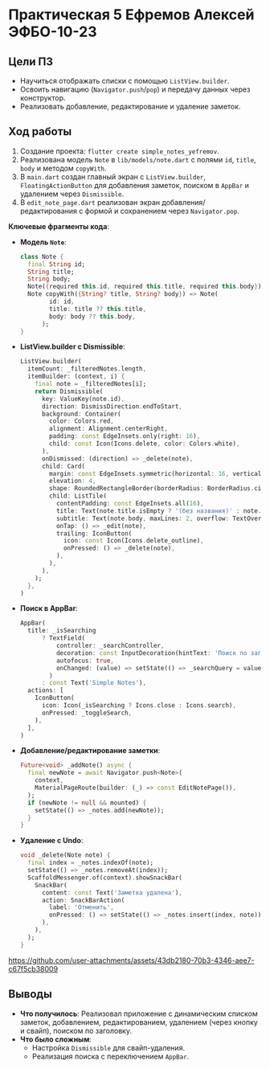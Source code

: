 # Практическая 5 Ефремов Алексей ЭФБО-10-23

## Цели ПЗ
- Научиться отображать списки с помощью `ListView.builder`.
- Освоить навигацию (`Navigator.push`/`pop`) и передачу данных через конструктор.
- Реализовать добавление, редактирование и удаление заметок.

## Ход работы
1. Создание проекта: `flutter create simple_notes_yefremov`.
2. Реализована модель `Note` в `lib/models/note.dart` с полями `id`, `title`, `body` и методом `copyWith`.
3. В `main.dart` создан главный экран с `ListView.builder`, `FloatingActionButton` для добавления заметок, поиском в `AppBar` и удалением через `Dismissible`.
4. В `edit_note_page.dart` реализован экран добавления/редактирования с формой и сохранением через `Navigator.pop`.

**Ключевые фрагменты кода**:
- **Модель `Note`**:
  ```dart
  class Note {
    final String id;
    String title;
    String body;
    Note({required this.id, required this.title, required this.body});
    Note copyWith({String? title, String? body}) => Note(
          id: id,
          title: title ?? this.title,
          body: body ?? this.body,
        );
  }
  ```

- **ListView.builder с Dismissible**:
  ```dart
  ListView.builder(
    itemCount: _filteredNotes.length,
    itemBuilder: (context, i) {
      final note = _filteredNotes[i];
      return Dismissible(
        key: ValueKey(note.id),
        direction: DismissDirection.endToStart,
        background: Container(
          color: Colors.red,
          alignment: Alignment.centerRight,
          padding: const EdgeInsets.only(right: 16),
          child: const Icon(Icons.delete, color: Colors.white),
        ),
        onDismissed: (direction) => _delete(note),
        child: Card(
          margin: const EdgeInsets.symmetric(horizontal: 16, vertical: 8),
          elevation: 4,
          shape: RoundedRectangleBorder(borderRadius: BorderRadius.circular(12)),
          child: ListTile(
            contentPadding: const EdgeInsets.all(16),
            title: Text(note.title.isEmpty ? '(без названия)' : note.title),
            subtitle: Text(note.body, maxLines: 2, overflow: TextOverflow.ellipsis),
            onTap: () => _edit(note),
            trailing: IconButton(
              icon: const Icon(Icons.delete_outline),
              onPressed: () => _delete(note),
            ),
          ),
        ),
      );
    },
  )
  ```

- **Поиск в AppBar**:
  ```dart
  AppBar(
    title: _isSearching
        ? TextField(
            controller: _searchController,
            decoration: const InputDecoration(hintText: 'Поиск по заголовку...'),
            autofocus: true,
            onChanged: (value) => setState(() => _searchQuery = value),
          )
        : const Text('Simple Notes'),
    actions: [
      IconButton(
        icon: Icon(_isSearching ? Icons.close : Icons.search),
        onPressed: _toggleSearch,
      ),
    ],
  )
  ```
  
- **Добавление/редактирование заметки**:
  ```dart
  Future<void> _addNote() async {
    final newNote = await Navigator.push<Note>(
      context,
      MaterialPageRoute(builder: (_) => const EditNotePage()),
    );
    if (newNote != null && mounted) {
      setState(() => _notes.add(newNote));
    }
  }
  ```

- **Удаление с Undo**:
  ```dart
  void _delete(Note note) {
    final index = _notes.indexOf(note);
    setState(() => _notes.removeAt(index));
    ScaffoldMessenger.of(context).showSnackBar(
      SnackBar(
        content: const Text('Заметка удалена'),
        action: SnackBarAction(
          label: 'Отменить',
          onPressed: () => setState(() => _notes.insert(index, note)),
        ),
      ),
    );
  }
  ```


https://github.com/user-attachments/assets/43db2180-70b3-4346-aee7-c67f5cb38009

## Выводы
- **Что получилось**: Реализовал приложение с динамическим списком заметок, добавлением, редактированием, удалением (через кнопку и свайп), поиском по заголовку.
- **Что было сложным**:
  - Настройка `Dismissible` для свайп-удаления.
  - Реализация поиска с переключением `AppBar`.
